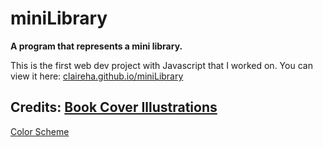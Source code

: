 # miniLibrary
**A program that represents a mini library.** 

This is the first web dev project with Javascript that I worked on.
You can view it here: [claireha.github.io/miniLibrary](https://claireha.github.io/miniLibrary/)

**Credits:** 
[Book Cover Illustrations](https://mymodernmet.com/rock-paper-books-classics-covers/)
-
[Color Scheme](https://visme.co/blog/website-color-schemes/)
